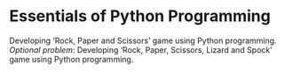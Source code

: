 # Essentials of Python Programming
Developing ‘Rock, Paper and Scissors’ game using Python programming.<br>
<i>Optional problem</i>:
Developing ‘Rock, Paper, Scissors, Lizard and Spock’ game using Python programming.


